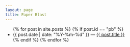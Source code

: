 ```yaml
---
layout: page
title: Paper Blast
---
```


<ul>
{% for post in site.posts %}
  {% if post.id == "pb" %}
    <li>
      {{ post.date | date: "%Y-%m-%d"  }} &mdash; <a href="{{ post.url }}">{{ post.title }}</a>
    </li>
  {% endif %}
{% endfor %}
</ul>
